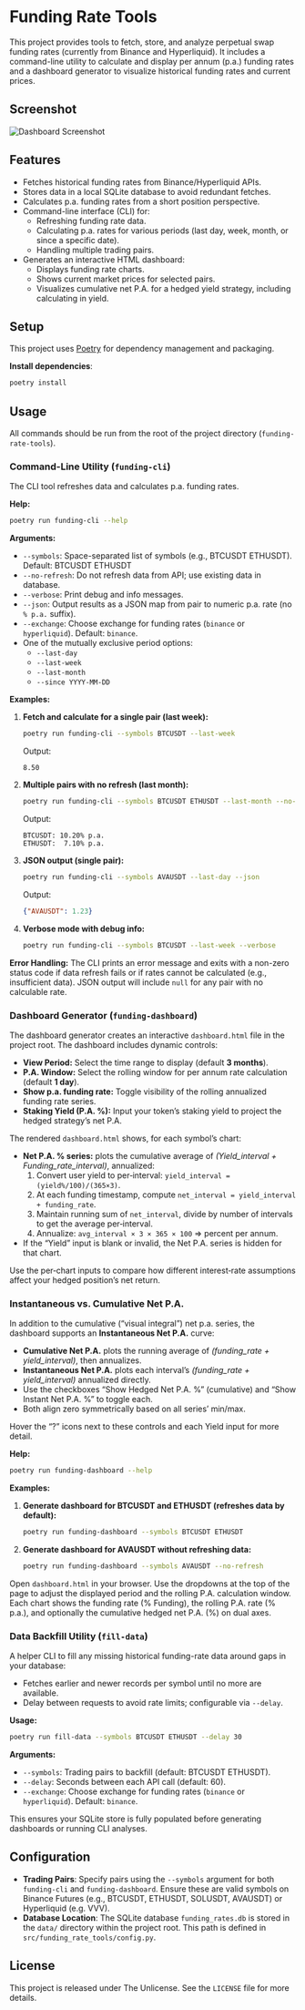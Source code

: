 # Funding Rate Tools

This project provides tools to fetch, store, and analyze perpetual swap funding rates (currently from Binance and Hyperliquid). It includes a command-line utility to calculate and display per annum (p.a.) funding rates and a dashboard generator to visualize historical funding rates and current prices.

## Screenshot

![Dashboard Screenshot](doc/dashboard-screenshot.png)

## Features

- Fetches historical funding rates from Binance/Hyperliquid APIs.
- Stores data in a local SQLite database to avoid redundant fetches.
- Calculates p.a. funding rates from a short position perspective.
- Command-line interface (CLI) for:
    - Refreshing funding rate data.
    - Calculating p.a. rates for various periods (last day, week, month, or since a specific date).
    - Handling multiple trading pairs.
- Generates an interactive HTML dashboard:
    - Displays funding rate charts.
    - Shows current market prices for selected pairs.
    - Visualizes cumulative net P.A. for a hedged yield strategy, including calculating in yield.

## Setup

This project uses [Poetry](https://python-poetry.org/) for dependency management and packaging.

**Install dependencies**:

```bash
poetry install
```

## Usage

All commands should be run from the root of the project directory (`funding-rate-tools`).

### Command-Line Utility (`funding-cli`)

The CLI tool refreshes data and calculates p.a. funding rates.

**Help:**
```bash
poetry run funding-cli --help
```

**Arguments:**
- `--symbols`: Space-separated list of symbols (e.g., BTCUSDT ETHUSDT). Default: BTCUSDT ETHUSDT  
- `--no-refresh`: Do not refresh data from API; use existing data in database.  
- `--verbose`: Print debug and info messages.  
- `--json`: Output results as a JSON map from pair to numeric p.a. rate (no `% p.a.` suffix).  
- `--exchange`: Choose exchange for funding rates (`binance` or `hyperliquid`). Default: `binance`.  
- One of the mutually exclusive period options:  
  - `--last-day`  
  - `--last-week`  
  - `--last-month`  
  - `--since YYYY-MM-DD`

**Examples:**

1.  **Fetch and calculate for a single pair (last week):**
    ```bash
    poetry run funding-cli --symbols BTCUSDT --last-week
    ```
    Output:
    ```
    8.50
    ```

2.  **Multiple pairs with no refresh (last month):**
    ```bash
    poetry run funding-cli --symbols BTCUSDT ETHUSDT --last-month --no-refresh
    ```
    Output:
    ```
    BTCUSDT: 10.20% p.a.
    ETHUSDT:  7.10% p.a.
    ```

3.  **JSON output (single pair):**
    ```bash
    poetry run funding-cli --symbols AVAUSDT --last-day --json
    ```
    Output:
    ```json
    {"AVAUSDT": 1.23}
    ```

4.  **Verbose mode with debug info:**
    ```bash
    poetry run funding-cli --symbols BTCUSDT --last-week --verbose
    ```

**Error Handling:**
The CLI prints an error message and exits with a non-zero status code if data refresh fails or if rates cannot be calculated (e.g., insufficient data). JSON output will include `null` for any pair with no calculable rate.

### Dashboard Generator (`funding-dashboard`)

The dashboard generator creates an interactive `dashboard.html` file in the project root. The dashboard includes dynamic controls:

- **View Period:** Select the time range to display (default **3 months**).  
- **P.A. Window:** Select the rolling window for per annum rate calculation (default **1 day**).  
- **Show p.a. funding rate:** Toggle visibility of the rolling annualized funding rate series.
- **Staking Yield (P.A. %):** Input your token’s staking yield to project the hedged strategy’s net P.A.

The rendered `dashboard.html` shows, for each symbol’s chart:
- **Net P.A. % series:** plots the cumulative average of *(Yield_interval + Funding_rate_interval)*, annualized:
    1. Convert user yield to per‐interval: `yield_interval = (yield%/100)/(365×3)`.  
    2. At each funding timestamp, compute `net_interval = yield_interval + funding_rate`.  
    3. Maintain running sum of `net_interval`, divide by number of intervals to get the average per‐interval.  
    4. Annualize: `avg_interval × 3 × 365 × 100` ⇒ percent per annum.  
- If the “Yield” input is blank or invalid, the Net P.A. series is hidden for that chart.

Use the per‐chart inputs to compare how different interest‐rate assumptions affect your hedged position’s net return.

### Instantaneous vs. Cumulative Net P.A.

In addition to the cumulative (“visual integral”) net p.a. series, the dashboard supports an **Instantaneous Net P.A.** curve:
- **Cumulative Net P.A.** plots the running average of *(funding_rate + yield_interval)*, then annualizes.
- **Instantaneous Net P.A.** plots each interval’s *(funding_rate + yield_interval)* annualized directly.
- Use the checkboxes “Show Hedged Net P.A. %” (cumulative) and “Show Instant Net P.A. %” to toggle each.
- Both align zero symmetrically based on all series’ min/max.

Hover the “?” icons next to these controls and each Yield input for more detail.

**Help:**
```bash
poetry run funding-dashboard --help
```

**Examples:**

1.  **Generate dashboard for BTCUSDT and ETHUSDT (refreshes data by default):**
    ```bash
    poetry run funding-dashboard --symbols BTCUSDT ETHUSDT
    ```

2.  **Generate dashboard for AVAUSDT without refreshing data:**
    ```bash
    poetry run funding-dashboard --symbols AVAUSDT --no-refresh
    ```

Open `dashboard.html` in your browser. Use the dropdowns at the top of the page to adjust the displayed period and the rolling P.A. calculation window. Each chart shows the funding rate (% Funding), the rolling P.A. rate (% p.a.), and optionally the cumulative hedged net P.A. (%) on dual axes.

### Data Backfill Utility (`fill-data`)

A helper CLI to fill any missing historical funding-rate data around gaps in your database:

- Fetches earlier and newer records per symbol until no more are available.
- Delay between requests to avoid rate limits; configurable via `--delay`.

**Usage:**
```bash
poetry run fill-data --symbols BTCUSDT ETHUSDT --delay 30
```

**Arguments:**
- `--symbols`: Trading pairs to backfill (default: BTCUSDT ETHUSDT).  
- `--delay`: Seconds between each API call (default: 60).  
- `--exchange`: Choose exchange for funding rates (`binance` or `hyperliquid`). Default: `binance`.  

This ensures your SQLite store is fully populated before generating dashboards or running CLI analyses.

## Configuration

- **Trading Pairs**: Specify pairs using the `--symbols` argument for both `funding-cli` and `funding-dashboard`. Ensure these are valid symbols on Binance Futures (e.g., BTCUSDT, ETHUSDT, SOLUSDT, AVAUSDT) or Hyperliquid (e.g. VVV).
- **Database Location**: The SQLite database `funding_rates.db` is stored in the `data/` directory within the project root. This path is defined in `src/funding_rate_tools/config.py`.

## License

This project is released under The Unlicense. See the `LICENSE` file for more details.

